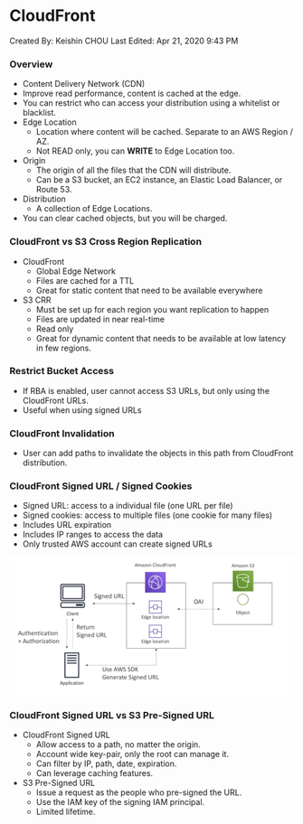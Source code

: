 # CloudFront

Created By: Keishin CHOU
Last Edited: Apr 21, 2020 9:43 PM

### Overview

- Content Delivery Network (CDN)
- Improve read performance, content is cached at the edge.
- You can restrict who can access your distribution using a whitelist or blacklist.
- Edge Location
    - Location where content will be cached. Separate to an AWS Region / AZ.
    - Not READ only, you can **WRITE** to Edge Location too.
- Origin
    - The origin of all the files that the CDN will distribute.
    - Can be a S3 bucket, an EC2 instance, an Elastic Load Balancer, or Route 53.
- Distribution
    - A collection of Edge Locations.
- You can clear cached objects, but you will be charged.

### CloudFront vs S3 Cross Region Replication

- CloudFront
    - Global Edge Network
    - Files are cached for a TTL
    - Great for static content that need to be available everywhere
- S3 CRR
    - Must be set up for each region you want replication to happen
    - Files are updated in near real-time
    - Read only
    - Great for dynamic content that needs to be available at low latency in few regions.

### Restrict Bucket Access

- If RBA is enabled, user cannot access S3 URLs, but only using the CloudFront URLs.
- Useful when using signed URLs

### CloudFront Invalidation

- User can add paths to invalidate the objects in this path from CloudFront distribution.

### CloudFront Signed URL / Signed Cookies

- Signed URL: access to a individual file (one URL per file)
- Signed cookies: access to multiple files (one cookie for many files)
- Includes URL expiration
- Includes IP ranges to access the data
- Only trusted AWS account can create signed URLs

![CloudFront/Untitled.png](CloudFront/Untitled.png)

### CloudFront Signed URL vs S3 Pre-Signed URL

- CloudFront Signed URL
    - Allow access to a path, no matter the origin.
    - Account wide key-pair, only the root can manage it.
    - Can filter by IP, path, date, expiration.
    - Can leverage caching features.
- S3 Pre-Signed URL
    - Issue a request as the people who pre-signed the URL.
    - Use the IAM key of the signing IAM principal.
    - Limited lifetime.